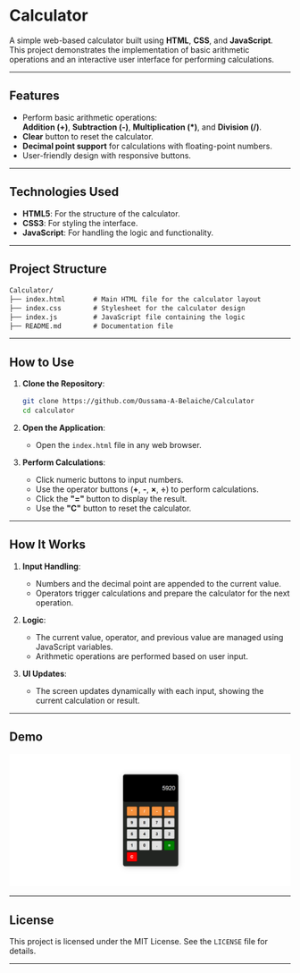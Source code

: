 
# Calculator

A simple web-based calculator built using **HTML**, **CSS**, and **JavaScript**. This project demonstrates the implementation of basic arithmetic operations and an interactive user interface for performing calculations.

---

## Features

- Perform basic arithmetic operations:  
  **Addition (+)**, **Subtraction (-)**, **Multiplication (*)**, and **Division (/)**.
- **Clear** button to reset the calculator.
- **Decimal point support** for calculations with floating-point numbers.
- User-friendly design with responsive buttons.

---

## Technologies Used

- **HTML5**: For the structure of the calculator.
- **CSS3**: For styling the interface.
- **JavaScript**: For handling the logic and functionality.

---

## Project Structure

```
Calculator/
├── index.html       # Main HTML file for the calculator layout
├── index.css        # Stylesheet for the calculator design
├── index.js         # JavaScript file containing the logic
├── README.md        # Documentation file
```

---

## How to Use

1. **Clone the Repository**:
   ```bash
   git clone https://github.com/Oussama-A-Belaiche/Calculator
   cd calculator
   ```

2. **Open the Application**:
   - Open the `index.html` file in any web browser.

3. **Perform Calculations**:
   - Click numeric buttons to input numbers.
   - Use the operator buttons (**+**, **-**, **×**, **÷**) to perform calculations.
   - Click the **"="** button to display the result.
   - Use the **"C"** button to reset the calculator.

---

## How It Works

1. **Input Handling**:
   - Numbers and the decimal point are appended to the current value.
   - Operators trigger calculations and prepare the calculator for the next operation.

2. **Logic**:
   - The current value, operator, and previous value are managed using JavaScript variables.
   - Arithmetic operations are performed based on user input.

3. **UI Updates**:
   - The screen updates dynamically with each input, showing the current calculation or result.

---

## Demo

![alt text](image.png)


---

## License

This project is licensed under the MIT License. See the `LICENSE` file for details.

---

